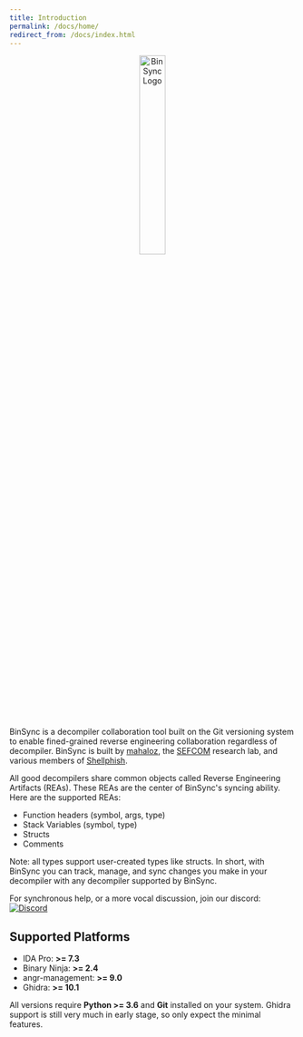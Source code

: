 ```yaml
---
title: Introduction
permalink: /docs/home/
redirect_from: /docs/index.html
---
```


<p align="center">
   <img src="https://i.imgur.com/qdesKpg.png" style="width: 30%;" alt="BinSync Logo"/>
</p>

BinSync is a decompiler collaboration tool built on the Git versioning system to enable fined-grained reverse
engineering collaboration regardless of decompiler. BinSync is built by [mahaloz](https://github.com/mahaloz), 
the [SEFCOM](https://sefcom.asu.edu) research lab, and various members of [Shellphish](https://shellphish.net). 

All good decompilers share common objects called Reverse Engineering Artifacts (REAs). These REAs are the
center of BinSync's syncing ability. Here are the supported REAs:
- Function headers (symbol, args, type)
- Stack Variables (symbol, type)
- Structs
- Comments

Note: all types support user-created types like structs. In short, with BinSync you can track, manage, and sync 
changes you make in your decompiler with any decompiler supported by BinSync. 

For synchronous help, or a more vocal discussion, join our discord:
[![Discord](https://img.shields.io/discord/900841083532087347?label=Discord&style=plastic)](https://discord.gg/wZSCeXnEvR)

## Supported Platforms
- IDA Pro: **>= 7.3**
- Binary Ninja: **>= 2.4**
- angr-management: **>= 9.0**
- Ghidra: **>= 10.1**

All versions require **Python >= 3.6** and **Git** installed on your system. Ghidra support is still very much in early stage, so only expect the minimal features.

